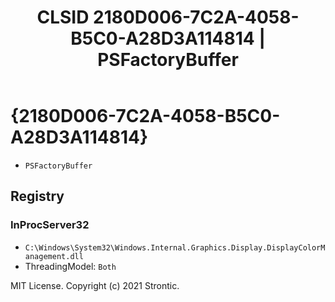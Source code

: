 ﻿---
title: "CLSID 2180D006-7C2A-4058-B5C0-A28D3A114814 | PSFactoryBuffer"
excerpt: What is COM-Object CLSID 2180D006-7C2A-4058-B5C0-A28D3A114814?
---

# {2180D006-7C2A-4058-B5C0-A28D3A114814}

* `PSFactoryBuffer`

## Registry


### InProcServer32

* `C:\Windows\System32\Windows.Internal.Graphics.Display.DisplayColorManagement.dll`
* ThreadingModel: `Both`

MIT License. Copyright (c) 2021 Strontic.


